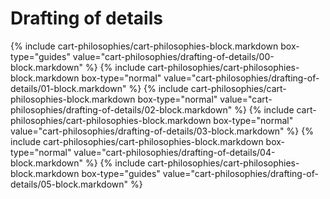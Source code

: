 <div data-role="collapsible" data-inset="false">
	<h1>Drafting of details</h1>

<div class="cart-philosophies-wrapper">
{% include cart-philosophies/cart-philosophies-block.markdown box-type="guides" value="cart-philosophies/drafting-of-details/00-block.markdown" %}
{% include cart-philosophies/cart-philosophies-block.markdown box-type="normal" value="cart-philosophies/drafting-of-details/01-block.markdown" %}
{% include cart-philosophies/cart-philosophies-block.markdown box-type="normal" value="cart-philosophies/drafting-of-details/02-block.markdown" %}
{% include cart-philosophies/cart-philosophies-block.markdown box-type="normal" value="cart-philosophies/drafting-of-details/03-block.markdown" %}
{% include cart-philosophies/cart-philosophies-block.markdown box-type="normal" value="cart-philosophies/drafting-of-details/04-block.markdown" %}
{% include cart-philosophies/cart-philosophies-block.markdown box-type="guides" value="cart-philosophies/drafting-of-details/05-block.markdown" %}
</div>

</div>